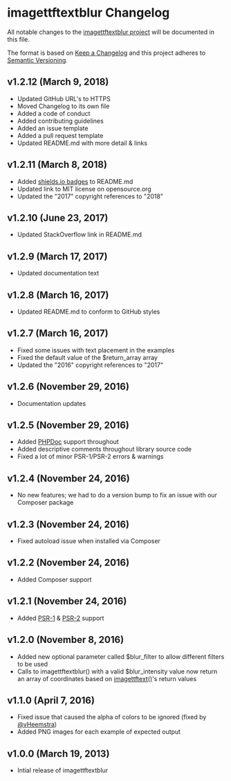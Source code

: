 # imagettftextblur Changelog

All notable changes to the [imagettftextblur project](https://github.com/andrewgjohnson/imagettftextblur) will be documented in this file.

The format is based on [Keep a Changelog](http://keepachangelog.com/) and this project adheres to [Semantic Versioning](http://semver.org/).

## v1.2.12 (March 9, 2018)
 * Updated GitHub URL's to HTTPS
 * Moved Changelog to its own file
 * Added a code of conduct
 * Added contributing guidelines
 * Added an issue template
 * Added a pull request template
 * Updated README.md with more detail & links

## v1.2.11 (March 8, 2018)
 * Added [shields.io badges](http://shields.io/) to README.md
 * Updated link to MIT license on opensource.org
 * Updated the "2017" copyright references to "2018"

## v1.2.10 (June 23, 2017)
 * Updated StackOverflow link in README.md

## v1.2.9 (March 17, 2017)
 * Updated documentation text

## v1.2.8 (March 16, 2017)
 * Updated README.md to conform to GitHub styles

## v1.2.7 (March 16, 2017)
 * Fixed some issues with text placement in the examples
 * Fixed the default value of the $return_array array
 * Updated the "2016" copyright references to "2017"

## v1.2.6 (November 29, 2016)
 * Documentation updates

## v1.2.5 (November 29, 2016)
 * Added [PHPDoc](https://en.wikipedia.org/wiki/PHPDoc) support throughout
 * Added descriptive comments throughout library source code
 * Fixed a lot of minor PSR-1/PSR-2 errors & warnings

## v1.2.4 (November 24, 2016)
 * No new features; we had to do a version bump to fix an issue with our Composer package

## v1.2.3 (November 24, 2016)
 * Fixed autoload issue when installed via Composer

## v1.2.2 (November 24, 2016)
 * Added Composer support

## v1.2.1 (November 24, 2016)
 * Added [PSR-1](http://www.php-fig.org/psr/psr-1/) & [PSR-2](http://www.php-fig.org/psr/psr-2/) support

## v1.2.0 (November 8, 2016)
 * Added new optional parameter called $blur_filter to allow different filters to be used
 * Calls to imagettftextblur() with a valid $blur_intensity value now return an array of coordinates based on [imagettftext()](http://php.net/imagettftext)'s return values

## v1.1.0 (April 7, 2016)
 * Fixed issue that caused the alpha of colors to be ignored (fixed by [@vHeemstra](https://github.com/vHeemstra))
 * Added PNG images for each example of expected output

## v1.0.0 (March 19, 2013)
 * Intial release of imagettftextblur
